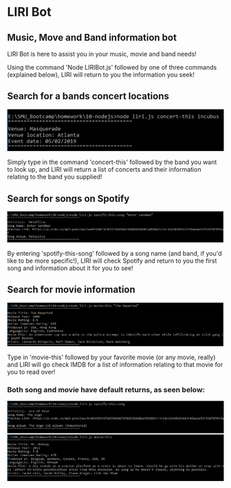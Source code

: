 # LIRI Bot
## Music, Move and Band information bot
LIRI Bot is here to assist you in your music, movie and band needs!

Using the command 'Node LIRIBot.js' followed by one of three commands (explained below), LIRI will return to you the information you seek!
## Search for a bands concert locations
![Concert Lookup](/images/concertThis.PNG)

Simply type in the command 'concert-this' followed by the band you want to look up, and LIRI will return a list of concerts and their information relating to the band you supplied!
## Search for songs on Spotify
![Spotify Song Lookup](/images/spotifyThis.PNG)

By entering 'spotify-this-song' followed by a song name (and band, if you'd like to be more specific!), LIRI will check Spotify and return to you the first song and information about it for you to see!
## Search for movie information
![Movie Lookup](/images/movieThis.PNG)

Type in 'movie-this' followed by your favorite movie (or any movie, really) and LIRI will go check IMDB for a list of information relating to that movie for you to read over!

### Both song and movie have default returns, as seen below:
![Default Spotify Song Lookup](/images/defaultSpotifyThis.PNG)
![Default Movie Lookup](/images/defaultMovieThis.PNG)
